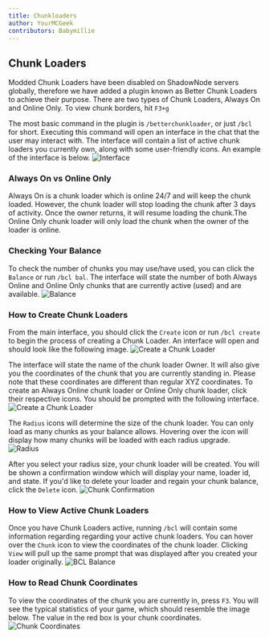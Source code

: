 ```yaml
---
title: Chunkloaders
author: YourMCGeek
contributors: Babymillie
---
```


## Chunk Loaders
Modded Chunk Loaders have been disabled on ShadowNode servers globally, therefore we have added a plugin known as Better Chunk  Loaders to achieve their purpose. There are two types of Chunk Loaders, Always On and Online Only. To view chunk borders, hit ``F3+g``

The most basic command in the plugin is ``/betterchunkloader``, or just ``/bcl`` for short. Executing this command will open an interface in the chat that the user may interact with. The interface will contain a list of active chunk loaders you currently own, along with some user-friendly icons. An example of the interface is below.
![Interface](../../../assets/images/bcl/bcl_interface.png)

### Always On vs Online Only
Always On is a chunk loader which is online 24/7 and will keep the chunk loaded. However, the chunk loader will stop loading the chunk after 3 days of activity. Once the owner returns, it will resume loading the chunk.The Online Only chunk loader will only load the chunk when the owner of the loader is online.

### Checking Your Balance
To check the number of chunks you may use/have used, you can click the ``Balance`` or run ``/bcl bal``. The interface will state the number of both Always Online and Online Only chunks that are currently active (used) and are available.
![Balance](../../../assets/images/bcl/bcl_balance.png)

### How to Create Chunk Loaders
From the main interface, you should click the ``Create`` icon or run ``/bcl create`` to begin the process of creating a Chunk Loader. An interface will open and should look like the following image.
![Create a Chunk Loader](../../../assets/images/bcl/bcl_create.png)

The interface will state the name of the chunk loader Owner. It will also give you the coordinates of the chunk that you are currently standing in. Please note that these coordinates are different than regular XYZ coordinates. To create an Always Online chunk loader or Online Only chunk loader, click their respective icons. You should be prompted with the following interface.
![Create a Chunk Loader](../../../assets/images/bcl/bcl_create2.png)

The ``Radius`` icons will determine the size of the chunk loader. You can only load as many chunks as your balance allows. Hovering over the icon will display how many chunks will be loaded with each radius upgrade.
![Radius](../../../assets/images/bcl/bcl_create3.png)

After you select your radius size, your chunk loader will be created. You will be shown a confirmation window which will display your name, loader id, and state. If you'd like to delete your loader and regain your chunk balance, click the ``Delete`` icon.
![Chunk Confirmation](../../../assets/images/bcl/bcl_created.png)

### How to View Active Chunk Loaders
Once you have Chunk Loaders active, running ``/bcl`` will contain some information regarding regarding your active chunk loaders. You can hover over the ``Chunk`` icon to view the coordinates of the chunk loader. Clicking ``View`` will pull up the same prompt that was displayed after you created your loader originally.
![BCL Balance](../../../assets/images/bcl/bcl_list.png)

### How to Read Chunk Coordinates
To view the coordinates of the chunk you are currently in, press ``F3``. You will see the typical statistics of your game, which should resemble the image below. The value in the red box is your chunk coordinates.
![Chunk Coordinates](../../../assets/images/bcl/bcl_chunkcoords.png)
